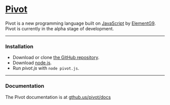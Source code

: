 # [Pivot][pivot-site]

Pivot is a new programming language built on [JavaScript][javascript-site] by [ElementG9][elementg9-user]. Pivot is currently in the alpha stage of development.

---

### Installation
* Download or clone [the GitHub repository][pivot-repo].
* Download [node.js][nodejs-site].
* Run _pivot.js_ with `node pivot.js`.

---

### Documentation
The Pivot documentation is at [gthub.us/pivot/docs][pivot-docs]

[elementg9-user]: https://github.com/ElementG9/
[pivot-site]: https://gthub.us/pivot/
[pivot-docs]: https://gthub.us/pivot/docs/
[pivot-repo]: https://github.com/ElementG9/Pivot/
[javascript-site]: https://javascript.com/
[nodejs-site]: https://nodejs.org/
